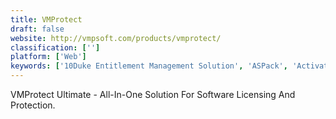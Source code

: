 ```yaml
---
title: VMProtect
draft: false 
website: http://vmpsoft.com/products/vmprotect/
classification: ['']
platform: ['Web']
keywords: ['10Duke Entitlement Management Solution', 'ASPack', 'ActivationCloud', 'Appetize.io', 'ExEinfo PE', 'FileOptimizer', 'Free UPX', 'ImageOptim', 'Nalpeiron', 'PECompact', 'PELock', 'SafeNet Identity and Data Protection', 'Themida', 'UPX', 'UPX Graphical', 'WWPack32']
---
```

VMProtect Ultimate - All-In-One Solution For Software Licensing And Protection.